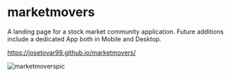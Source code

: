# marketmovers

A landing page for a stock market community application. Future additions include a dedicated App both in Mobile and Desktop.

https://josetovar99.github.io/marketmovers/

![marketmoverspic](https://user-images.githubusercontent.com/62781023/132289691-2fa779b2-cdf2-4f44-ad80-7ba29a5230d1.JPG)

